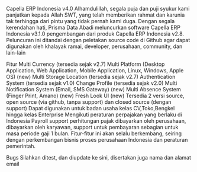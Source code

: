 Capella ERP Indonesia v4.0
Alhamdulillah, segala puja dan puji syukur kami panjatkan kepada Allah SWT, yang telah memberikan rahmat dan karunia tak terhingga dari pintu yang tidak pernah kami duga. Dengan segala kerendahan hati, Prisma Data Abadi meluncurkan software Capella ERP Indonesia v3.1.0 pengembangan dari produk Capella ERP Indonesia v2.8. Peluncuran ini ditandai dengan peletakan source code di Github agar dapat digunakan oleh khalayak ramai, developer, perusahaan, community, dan lain-lain

Fitur
Multi Currency (tersedia sejak v2.7)
Multi Platform (Desktop Application, Web Application, Mobile Application, Linux, Windows, Apple OS) (new)
Multi Storage Location (tersedia sejak v2.7)
Authentication System (tersedia sejak v1.0)
Change Profile (tersedia sejak v2.0)
Multi Notification System (Email, SMS Gateway) (new)
Multi Absence System (Finger Print, Amano) (new)
Fresh Look UI (new)
Tersedia 2 versi source, open source (via github, tanpa support) dan closed source (dengan support)
Dapat digunakan untuk badan usaha kelas CV,Toko,Bengkel hingga kelas Enterprise
Mengikuti peraturan perpajakan yang berlaku di Indonesia
Payroll support perhitungan pajak dibayarkan oleh perusahaan, dibayarkan oleh karyawan, support untuk pembayaran sebagian untuk masa periode gaji 1 bulan.
Fitur-fitur ini akan selalu berkembang, seiring dengan perkembangan bisnis proses perusahaan Indonesia dan peraturan pemerintah.

Bugs
Silahkan ditest, dan diupdate ke sini, disertakan juga nama dan alamat email
